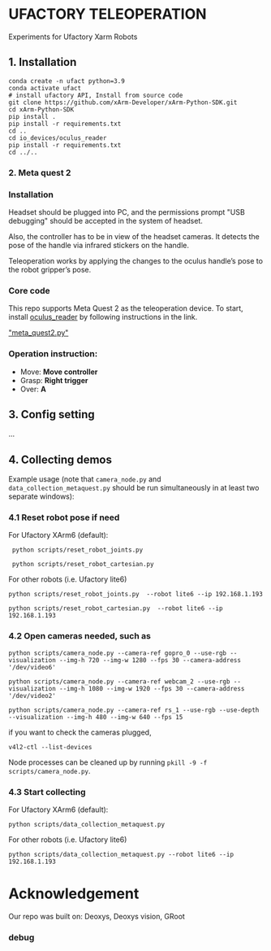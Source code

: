 # UFACTORY TELEOPERATION

Experiments for Ufactory Xarm Robots

## 1. Installation
```
conda create -n ufact python=3.9
conda activate ufact
# install ufactory API, Install from source code
git clone https://github.com/xArm-Developer/xArm-Python-SDK.git
cd xArm-Python-SDK
pip install .
pip install -r requirements.txt
cd ..
cd io_devices/oculus_reader
pip install -r requirements.txt
cd ../..
```

### 2. Meta quest 2
### Installation

Headset should be plugged into PC, and the permissions prompt "USB debugging" should be accepted in the system of headset.

Also, the controller has to be in view of the headset cameras. It detects the pose of the handle via infrared stickers on the handle.

Teleoperation works by applying the changes to the oculus handle’s pose to the robot gripper’s pose.

### Core code

This repo supports Meta Quest 2 as the teleoperation device. To start, install [oculus_reader](https://github.com/rail-berkeley/oculus_reader/blob/main/oculus_reader/reader.py) by following instructions in the link.

["meta_quest2.py"](io_devices/meta_quest2.py)


### Operation instruction:
* Move: **Move controller**
* Grasp: **Right trigger**
* Over: **A**

## 3. Config setting

...

## 4. Collecting demos


Example usage (note that `camera_node.py` and `data_collection_metaquest.py` should be run simultaneously in at least two separate windows):


### 4.1 Reset robot pose if need


For Ufactory XArm6 (default):

```
 python scripts/reset_robot_joints.py 
 
 python scripts/reset_robot_cartesian.py
```

For other robots (i.e. Ufactory lite6)

```
python scripts/reset_robot_joints.py  --robot lite6 --ip 192.168.1.193

python scripts/reset_robot_cartesian.py  --robot lite6 --ip 192.168.1.193
```

### 4.2 Open cameras needed, such as

```
python scripts/camera_node.py --camera-ref gopro_0 --use-rgb --visualization --img-h 720 --img-w 1280 --fps 30 --camera-address '/dev/video6'

python scripts/camera_node.py --camera-ref webcam_2 --use-rgb --visualization --img-h 1080 --img-w 1920 --fps 30 --camera-address '/dev/video2'

python scripts/camera_node.py --camera-ref rs_1 --use-rgb --use-depth --visualization --img-h 480 --img-w 640 --fps 15
```

if you want to check the cameras plugged,

```
v4l2-ctl --list-devices
```

Node processes can be cleaned up by running `pkill -9 -f scripts/camera_node.py`.

### 4.3 Start collecting

For Ufactory XArm6 (default):

```
python scripts/data_collection_metaquest.py
```

For other robots (i.e. Ufactory lite6)

```
python scripts/data_collection_metaquest.py --robot lite6 --ip 192.168.1.193
```

# Acknowledgement
Our repo was built on: 
Deoxys, 
Deoxys vision, 
GRoot

### debug